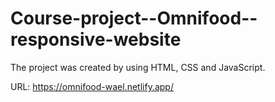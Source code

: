 # Course-project--Omnifood--responsive-website

The project was created by using HTML, CSS and JavaScript. 

URL: https://omnifood-wael.netlify.app/
